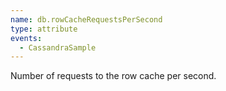 ```yaml
---
name: db.rowCacheRequestsPerSecond
type: attribute
events:
  - CassandraSample
---
```


Number of requests to the row cache per second.